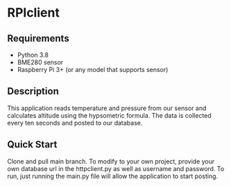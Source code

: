 # RPIclient

**Requirements**
---
- Python 3.8
- BME280 sensor
- Raspberry Pi 3+ (or any model that supports sensor)

**Description**
---
This application reads temperature and pressure from our sensor and calculates altitude using the hypsometric formula. The data is collected every ten seconds and posted to our 
database. 

**Quick Start**
---
Clone and pull main branch. To modify to your own project, provide your own database url in the httpclient.py as well as username and password. To run, just running the main.py 
file will allow the application to start posting.
